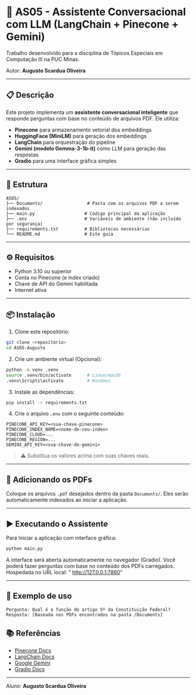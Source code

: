 
# 🧠 AS05 - Assistente Conversacional com LLM (LangChain + Pinecone + Gemini)

Trabalho desenvolvido para a disciplina de Tópicos Especiais em Computação III na PUC Minas.

Autor: **Augusto Scardua Oliveira**

---

## 📋 Descrição

Este projeto implementa um **assistente conversacional inteligente** que responde perguntas com base no conteúdo de arquivos PDF. Ele utiliza:

- **Pinecone** para armazenamento vetorial dos embeddings
- **HuggingFace (MiniLM)** para geração dos embeddings
- **LangChain** para orquestração do pipeline
- **Gemini (modelo Gemma-3-1b-it)** como LLM para geração das respostas
- **Gradio** para uma interface gráfica simples

---

## 🧱 Estrutura

````
AS05/
├── Documents/                 # Pasta com os arquivos PDF a serem indexados
├── main.py                   # Código principal da aplicação
├── .env                      # Variáveis de ambiente (não incluído por segurança)
├── requirements.txt          # Bibliotecas necessárias
└── README.md                 # Este guia

````

---

## ⚙️ Requisitos

- Python 3.10 ou superior
- Conta no Pinecone (e index criado)
- Chave de API do Gemini habilitada
- Internet ativa

---

## 📦 Instalação

1. Clone este repositório:

```bash
git clone <repositório>
cd AS05-Augusto
````

2. Crie um ambiente virtual (Opcional):

```bash
python -m venv .venv
source .venv/bin/activate      # Linux/macOS
.venv\Scripts\activate         # Windows
```

3. Instale as dependências:

```bash
pip install -r requirements.txt
```

4. Crie o arquivo `.env` com o seguinte conteúdo:

```
PINECONE_API_KEY=<sua-chave-pinecone>
PINECONE_INDEX_NAME=<nome-do-seu-index>
PINECONE_CLOUD=...
PINECONE_REGION=...
GEMINI_API_KEY=<sua-chave-do-gemini>
```

> ⚠️ Substitua os valores acima com suas chaves reais.

---

## 📁 Adicionando os PDFs

Coloque os arquivos `.pdf` desejados dentro da pasta `Documents/`. Eles serão automaticamente indexados ao iniciar a aplicação.

---

## ▶️ Executando o Assistente

Para iniciar a aplicação com interface gráfica:

```bash
python main.py
```

A interface será aberta automaticamente no navegador (Gradio). Você poderá fazer perguntas com base no conteúdo dos PDFs carregados.
Hospedada no URL local: " http://127.0.0.1:7860"

---

## 🧪 Exemplo de uso

```
Pergunta: Qual é a função do artigo 5º da Constituição Federal?
Resposta: [Baseada nos PDFs encontrados na pasta /Documents]
```

## 📚 Referências

* [Pinecone Docs](https://docs.pinecone.io/)
* [LangChain Docs](https://docs.langchain.com/)
* [Google Gemini](https://makersuite.google.com/app)
* [Gradio Docs](https://www.gradio.app/)

---

Aluno: **Augusto Scardua Oliveira**
